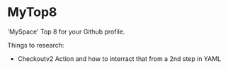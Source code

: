# MyTop8
'MySpace' Top 8 for your Github profile.

Things to research:
+ Checkoutv2 Action and how to interract that from a 2nd step in YAML


